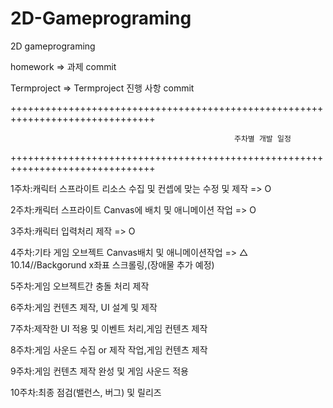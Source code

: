 # 2D-Gameprograming
2D gameprograming

homework => 과제 commit

Termproject => Termproject 진행 사항 commit

+++++++++++++++++++++++++++++++++++++++++++++++++++++++++++++++++++++++++++++++

                                                      주차별 개발 일정
                                     
+++++++++++++++++++++++++++++++++++++++++++++++++++++++++++++++++++++++++++++++

1주차:캐릭터 스프라이트 리소스 수집 및 컨셉에 맞는 수정 및 제작 => O 

2주차:캐릭터 스프라이트 Canvas에 배치 및 애니메이션 작업 => O 

3주차:캐릭터 입력처리 제작 => O 

4주차:기타 게임 오브젝트 Canvas배치 및 애니메이션작업 => △ 10.14//Backgorund x좌표 스크롤링,(장애물 추가 예정)

5주차:게임 오브젝트간 충돌 처리 제작

6주차:게임 컨텐츠 제작, UI 설계 및 제작

7주차:제작한 UI 적용 및 이벤트 처리,게임 컨텐츠 제작

8주차:게임 사운드 수집 or 제작 작업,게임 컨텐츠 제작

9주차:게임 컨텐츠 제작 완성 및 게임 사운드 적용

10주차:최종 점검(밸런스, 버그) 및 릴리즈
